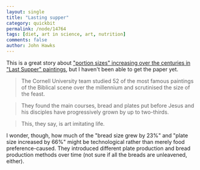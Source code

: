 ```yaml
---
layout: single 
title: "Lasting supper" 
category: quickbit
permalink: /node/14764
tags: [diet, art in science, art, nutrition] 
comments: false 
author: John Hawks 
---
```



This is a great story about <a href="http://news.bbc.co.uk/2/hi/health/8580146.stm">"portion sizes" increasing over the centuries in "Last Supper" paintings</a>, but I haven't been able to get the paper yet. 

<blockquote>The Cornell University team studied 52 of the most famous paintings of the Biblical scene over the millennium and scrutinised the size of the feast.</blockquote>

<blockquote>They found the main courses, bread and plates put before Jesus and his disciples have progressively grown by up to two-thirds.</blockquote>

<blockquote>This, they say, is art imitating life.</blockquote>

I wonder, though, how much of the "bread size grew by 23%" and "plate size increased by 66%" might be technological rather than merely food preference-caused. They introduced different plate production and bread production methods over time (not sure if all the breads are unleavened, either). 

